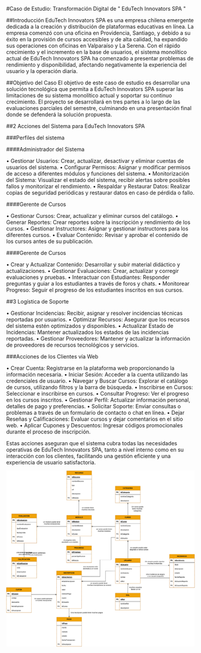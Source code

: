 #Caso de Estudio: Transformación Digital de " EduTech Innovators SPA "

##Introducción
EduTech Innovators SPA es una empresa chilena emergente dedicada a la creación
y distribución de plataformas educativas en línea. La empresa comenzó con una
oficina en Providencia, Santiago, y debido a su éxito en la provisión de cursos
accesibles y de alta calidad, ha expandido sus operaciones con oficinas en
Valparaíso y La Serena. Con el rápido crecimiento y el incremento en la base de
usuarios, el sistema monolítico actual de EduTech Innovators SPA ha comenzado a
presentar problemas de rendimiento y disponibilidad, afectando negativamente la
experiencia del usuario y la operación diaria.

##Objetivo del Caso
El objetivo de este caso de estudio es desarrollar una solución tecnológica que
permita a EduTech Innovators SPA superar las limitaciones de su sistema monolítico
actual y soportar su continuo crecimiento. El proyecto se desarrollará en tres partes
a lo largo de las evaluaciones parciales del semestre, culminando en una
presentación final donde se defenderá la solución propuesta.

##2 Acciones del Sistema para EduTech Innovators SPA

###Perfiles del sistema

####Administrador del Sistema

• Gestionar Usuarios: Crear, actualizar, desactivar y eliminar cuentas de
usuarios del sistema.
• Configurar Permisos: Asignar y modificar permisos de acceso a diferentes
módulos y funciones del sistema.
• Monitorización del Sistema: Visualizar el estado del sistema, recibir alertas
sobre posibles fallos y monitorizar el rendimiento.
• Respaldar y Restaurar Datos: Realizar copias de seguridad periódicas y
restaurar datos en caso de pérdida o fallo.

####Gerente de Cursos

• Gestionar Cursos: Crear, actualizar y eliminar cursos del catálogo.
• Generar Reportes: Crear reportes sobre la inscripción y rendimiento de los
cursos.
• Gestionar Instructores: Asignar y gestionar instructores para los diferentes
cursos.
• Evaluar Contenido: Revisar y aprobar el contenido de los cursos antes de su
publicación.

####Gerente de Cursos

• Crear y Actualizar Contenido: Desarrollar y subir material didáctico y
actualizaciones.
• Gestionar Evaluaciones: Crear, actualizar y corregir evaluaciones y pruebas.
• Interactuar con Estudiantes: Responder preguntas y guiar a los estudiantes
a través de foros y chats.
• Monitorear Progreso: Seguir el progreso de los estudiantes inscritos en sus
cursos.

##3 Logística de Soporte


• Gestionar Incidencias: Recibir, asignar y resolver incidencias técnicas
reportadas por usuarios.
• Optimizar Recursos: Asegurar que los recursos del sistema estén
optimizados y disponibles.
• Actualizar Estado de Incidencias: Mantener actualizados los estados de las
incidencias reportadas.
• Gestionar Proveedores: Mantener y actualizar la información de proveedores
de recursos tecnológicos y servicios.

###Acciones de los Clientes vía Web


• Crear Cuenta: Registrarse en la plataforma web proporcionando la
información necesaria.
• Iniciar Sesión: Acceder a la cuenta utilizando las credenciales de usuario.
• Navegar y Buscar Cursos: Explorar el catálogo de cursos, utilizando filtros y
la barra de búsqueda.
• Inscribirse en Cursos: Seleccionar e inscribirse en cursos.
• Consultar Progreso: Ver el progreso en los cursos inscritos.
• Gestionar Perfil: Actualizar información personal, detalles de pago y
preferencias.
• Solicitar Soporte: Enviar consultas o problemas a través de un formulario de
contacto o chat en línea.
• Dejar Reseñas y Calificaciones: Evaluar cursos y dejar comentarios en el sitio
web.
• Aplicar Cupones y Descuentos: Ingresar códigos promocionales durante el
proceso de inscripción.

Estas acciones aseguran que el sistema cubra todas las necesidades operativas de
EduTech Innovators SPA, tanto a nivel interno como en su interacción con los
clientes, facilitando una gestión eficiente y una experiencia de usuario satisfactoria.

![Modelo Entidad-Relacion](/src/main/resources/img/modelo-edutech-puli.drawio.svg)
